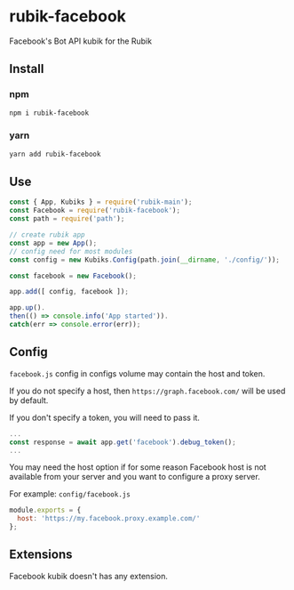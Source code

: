 # rubik-facebook
Facebook's Bot API kubik for the Rubik

## Install

### npm
```bash
npm i rubik-facebook
```

### yarn
```bash
yarn add rubik-facebook
```

## Use
```js
const { App, Kubiks } = require('rubik-main');
const Facebook = require('rubik-facebook');
const path = require('path');

// create rubik app
const app = new App();
// config need for most modules
const config = new Kubiks.Config(path.join(__dirname, './config/'));

const facebook = new Facebook();

app.add([ config, facebook ]);

app.up().
then(() => console.info('App started')).
catch(err => console.error(err));
```

## Config
`facebook.js` config in configs volume may contain the host and token.

If you do not specify a host, then `https://graph.facebook.com/` will be used by default.

If you don't specify a token, you will need to pass it.
```js
...
const response = await app.get('facebook').debug_token();
...
```

You may need the host option if for some reason Facebook host is not available from your server
and you want to configure a proxy server.


For example:
`config/facebook.js`
```js
module.exports = {
  host: 'https://my.facebook.proxy.example.com/'
};
```

## Extensions
Facebook kubik doesn't has any extension.
